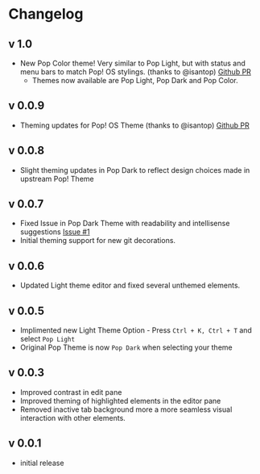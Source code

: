 # Changelog

## v 1.0

* New Pop Color theme! Very similar to Pop Light, but with status and menu bars to match Pop! OS stylings. (thanks to @isantop) [Github PR](https://github.com/artvandelay440/VSCodePopTheme/pull/3)
  * Themes now available are Pop Light, Pop Dark and Pop Color.

## v 0.0.9
* Theming updates for Pop! OS Theme (thanks to @isantop) [Github PR](https://github.com/artvandelay440/VSCodePopTheme/pull/2)

## v 0.0.8
* Slight theming updates in Pop Dark to reflect design choices made in upstream Pop! Theme

## v 0.0.7
* Fixed Issue in Pop Dark Theme with readability and intellisense suggestions [Issue #1](https://github.com/artvandelay440/VSCodePopTheme/issues/1)
* Initial theming support for new git decorations.

## v 0.0.6
* Updated Light theme editor and fixed several unthemed elements.

## v 0.0.5
* Implimented new Light Theme Option - Press `Ctrl + K, Ctrl + T` and select `Pop Light`
* Original Pop Theme is now `Pop Dark` when selecting your theme

## v 0.0.3
* Improved contrast in edit pane
* Improved theming of highlighted elements in the editor pane
* Removed inactive tab background more a more seamless visual interaction with other elements.

## v 0.0.1
* initial release